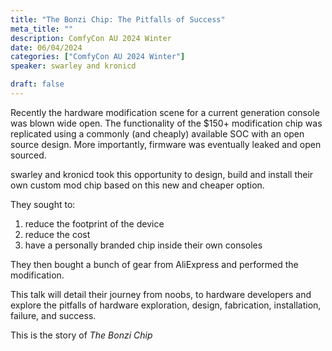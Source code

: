 ```yaml
---
title: "The Bonzi Chip: The Pitfalls of Success"
meta_title: ""
description: ComfyCon AU 2024 Winter
date: 06/04/2024
categories: ["ComfyCon AU 2024 Winter"]
speaker: swarley and kronicd

draft: false
---
```

Recently the hardware modification scene for a current generation console was blown wide open. The functionality of the $150+ modification chip was replicated using a commonly (and cheaply) available SOC with an open source design. More importantly, firmware was eventually leaked and open sourced. 

swarley and kronicd took this opportunity to design, build and install their own custom mod chip based on this new and cheaper option. 

They sought to:

1) reduce the footprint of the device
2) reduce the cost
3) have a personally branded chip inside their own consoles

They then bought a bunch of gear from AliExpress and performed the modification.

This talk will detail their journey from noobs, to hardware developers and explore the pitfalls of hardware exploration, design, fabrication, installation, failure, and success.

This is the story of *The Bonzi Chip*


